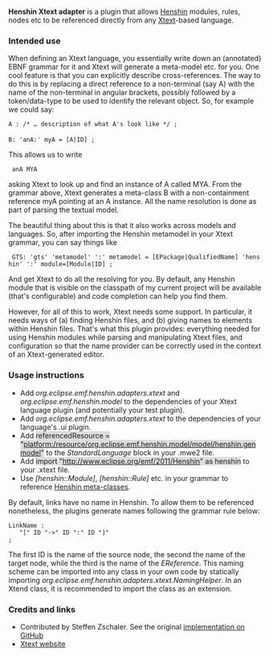 **Henshin Xtext adapter** is a plugin that allows
[Henshin](Home "wikilink") modules, rules, nodes etc to be referenced
directly from any [Xtext](https://eclipse.dev/Xtext/)-based language.

### Intended use

When defining an Xtext language, you essentially write down an
(annotated) EBNF grammar for it and Xtext will generate a meta-model
etc. for you. One cool feature is that you can explicitly describe
cross-references. The way to do this is by replacing a direct reference
to a non-terminal (say A) with the name of the non-terminal in angular
brackets, possibly followed by a token/data-type to be used to identify
the relevant object. So, for example we could say:

`A : /* … description of what A's look like */ ; `\
\
`B: 'anA:' myA = [A|ID] ;`

This allows us to write

` anA MYA`

asking Xtext to look up and find an instance of A called MYA. From the
grammar above, Xtext generates a meta-class B with a non-containment
reference myA pointing at an A instance. All the name resolution is done
as part of parsing the textual model.

The beautiful thing about this is that it also works across models and
languages. So, after importing the Henshin metamodel in your Xtext
grammar, you can say things like

` GTS: 'gts' 'metamodel' ':' metamodel = [EPackage|QualifiedName] 'henshin' ':' module=[Module|ID] ;`

And get Xtext to do all the resolving for you. By default, any Henshin
module that is visible on the classpath of my current project will be
available (that's configurable) and code completion can help you find
them.

However, for all of this to work, Xtext needs some support. In
particular, it needs ways of (a) finding Henshin files, and (b) giving
names to elements within Henshin files. That\'s what this plugin
provides: everything needed for using Henshin modules while parsing and
manipulating Xtext files, and configuration so that the name provider
can be correctly used in the context of an Xtext-generated editor.

### Usage instructions

-   Add
    *org.eclipse.emf.henshin.adapters.xtext*
    and
    *org.eclipse.emf.henshin.model*
    to the dependencies of your Xtext language plugin (and potentially
    your test plugin).
-   Add
    *org.eclipse.emf.henshin.adapters.xtext*
    to the dependencies of your language\'s .ui plugin.
-   Add <span style="background:#dddddd">referencedResource =
    \"<platform:/resource/org.eclipse.emf.henshin.model/model/henshin.genmodel>\"</span>
    to the *StandardLanguage* block in your .mwe2 file.
-   Add <span style="background:#dddddd">import
    \"http://www.eclipse.org/emf/2011/Henshin" as
    henshin</span> to your .xtext file.
-   Use
    *\[henshin::Module\]*,
    *\[henshin::Rule\]*
    etc. in your grammar to reference [Henshin
    meta-classes](Transformation-Meta-Model "wikilink").

By default, links have no name in Henshin. To allow them to be
referenced nonetheless, the plugins generate names following the grammar
rule below:

`LinkName :`\
`   "[" ID "->" ID ":" ID "]"`\
`;`

The first ID is the name of the source node, the second the name of the
target node, while the third is the name of the *EReference*. This
naming scheme can be imported into any class in your own code by
statically importing
*org.eclipse.emf.henshin.adapters.xtext.NamingHelper*. In an Xtend
class, it is recommended to import the class as an extension.

### Credits and links

-   Contributed by Steffen Zschaler. See the original [implementation on
    GitHub](https://github.com/szschaler/henshin_xtext_adapter)
-   [Xtext website](https://www.eclipse.org/Xtext/)


